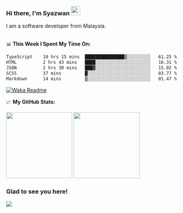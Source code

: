 ### Hi there, I'm Syazwan <img src="https://media.giphy.com/media/hvRJCLFzcasrR4ia7z/giphy.gif" width="25px">
I am a software developer from Malaysia.
<br/><br/>

📊 **This Week I Spent My Time On:**
<!--START_SECTION:waka-->

```txt
TypeScript    10 hrs 15 mins  ███████████████▒░░░░░░░░░   61.25 %
HTML          2 hrs 43 mins   ████░░░░░░░░░░░░░░░░░░░░░   16.31 %
JSON          2 hrs 30 mins   ███▓░░░░░░░░░░░░░░░░░░░░░   15.02 %
SCSS          37 mins         █░░░░░░░░░░░░░░░░░░░░░░░░   03.77 %
Markdown      14 mins         ▒░░░░░░░░░░░░░░░░░░░░░░░░   01.47 %
```

<!--END_SECTION:waka-->
[![Waka Readme](https://github.com/syazwanz/syazwanz/actions/workflows/wakatime.yml/badge.svg)](https://github.com/syazwanz/syazwanz/actions/workflows/wakatime.yml)

📈 **My GitHub Stats:**

<p>
  <img height="180em" src="https://github-readme-stats.vercel.app/api?username=syazwanz&show_icons=true&hide_border=false&&count_private=true&include_all_commits=true" />
  <img height="180em" src="https://github-readme-stats.vercel.app/api/top-langs/?username=syazwanz&exclude_repo=KNN-Image-Classification&show_icons=true&hide_border=false&layout=compact&langs_count=8"/>
</p>

### Glad to see you here!
![](https://visitor-badge.glitch.me/badge?page_id=syazwanz.syazwanz)
